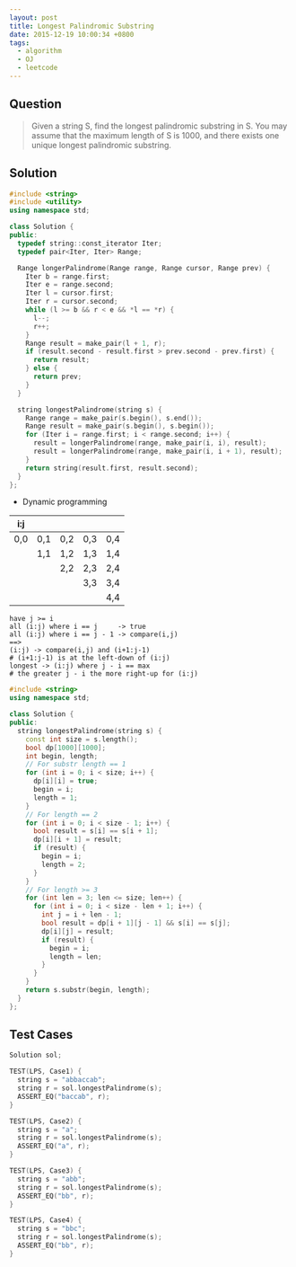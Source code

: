```yaml
---
layout: post
title: Longest Palindromic Substring
date: 2015-12-19 10:00:34 +0800
tags:
  - algorithm
  - OJ
  - leetcode
---
```


Question
--------

> Given a string S, find the longest palindromic substring in S. You may assume
  that the maximum length of S is 1000, and there exists one unique longest
  palindromic substring.

Solution
--------

```cpp
#include <string>
#include <utility>
using namespace std;

class Solution {
public:
  typedef string::const_iterator Iter;
  typedef pair<Iter, Iter> Range;

  Range longerPalindrome(Range range, Range cursor, Range prev) {
    Iter b = range.first;
    Iter e = range.second;
    Iter l = cursor.first;
    Iter r = cursor.second;
    while (l >= b && r < e && *l == *r) {
      l--;
      r++;
    }
    Range result = make_pair(l + 1, r);
    if (result.second - result.first > prev.second - prev.first) {
      return result;
    } else {
      return prev;
    }
  }

  string longestPalindrome(string s) {
    Range range = make_pair(s.begin(), s.end());
    Range result = make_pair(s.begin(), s.begin());
    for (Iter i = range.first; i < range.second; i++) {
      result = longerPalindrome(range, make_pair(i, i), result);
      result = longerPalindrome(range, make_pair(i, i + 1), result);
    }
    return string(result.first, result.second);
  }
};
```

* Dynamic programming

| i:j |     |     |     |     |
|:---:|:---:|:---:|:---:|:---:|
| 0,0 | 0,1 | 0,2 | 0,3 | 0,4 |
|     | 1,1 | 1,2 | 1,3 | 1,4 |
|     |     | 2,2 | 2,3 | 2,4 |
|     |     |     | 3,3 | 3,4 |
|     |     |     |     | 4,4 |

```
have j >= i
all (i:j) where i == j     -> true
all (i:j) where i == j - 1 -> compare(i,j)
==>
(i:j) -> compare(i,j) and (i+1:j-1)
# (i+1:j-1) is at the left-down of (i:j)
longest -> (i:j) where j - i == max
# the greater j - i the more right-up for (i:j)
```

```cpp
#include <string>
using namespace std;

class Solution {
public:
  string longestPalindrome(string s) {
    const int size = s.length();
    bool dp[1000][1000];
    int begin, length;
    // For substr length == 1
    for (int i = 0; i < size; i++) {
      dp[i][i] = true;
      begin = i;
      length = 1;
    }
    // For length == 2
    for (int i = 0; i < size - 1; i++) {
      bool result = s[i] == s[i + 1];
      dp[i][i + 1] = result;
      if (result) {
        begin = i;
        length = 2;
      }
    }
    // For length >= 3
    for (int len = 3; len <= size; len++) {
      for (int i = 0; i < size - len + 1; i++) {
        int j = i + len - 1;
        bool result = dp[i + 1][j - 1] && s[i] == s[j];
        dp[i][j] = result;
        if (result) {
          begin = i;
          length = len;
        }
      }
    }
    return s.substr(begin, length);
  }
};
```

Test Cases
----------

```cpp
Solution sol;

TEST(LPS, Case1) {
  string s = "abbaccab";
  string r = sol.longestPalindrome(s);
  ASSERT_EQ("baccab", r);
}

TEST(LPS, Case2) {
  string s = "a";
  string r = sol.longestPalindrome(s);
  ASSERT_EQ("a", r);
}

TEST(LPS, Case3) {
  string s = "abb";
  string r = sol.longestPalindrome(s);
  ASSERT_EQ("bb", r);
}

TEST(LPS, Case4) {
  string s = "bbc";
  string r = sol.longestPalindrome(s);
  ASSERT_EQ("bb", r);
}
```
